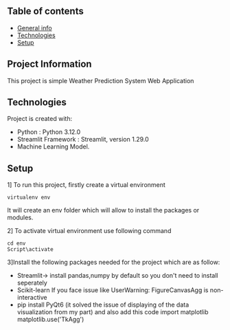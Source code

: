 

## Table of contents
* [General info](#general-info)
* [Technologies](#technologies)
* [Setup](#setup)

## Project Information
This project is simple Weather Prediction System Web Application
	
## Technologies
Project is created with:
* Python : Python 3.12.0
* Streamlit Framework : Streamlit, version 1.29.0
* Machine Learning Model.
	
## Setup
1] To run this project, firstly create a virtual environment 
```
virtualenv env
```
It will create an env folder which will allow to install the packages or modules.

2] To activate virtual environment use following command
```
cd env
Script\activate
```
3]Install the following packages needed for the project which are as follow:
* Streamlit-> install pandas,numpy by default so you don't need to install seperately
* Scikit-learn
If you face issue like UserWarning: FigureCanvasAgg is non-interactive
* pip install PyQt6 (it solved the issue of displaying of the data visualization from my part) and also add this code import matplotlib
matplotlib.use('TkAgg')


